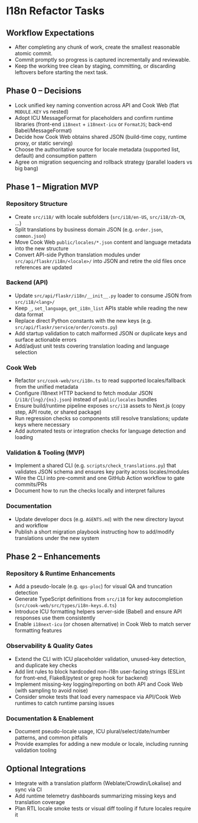 # I18n Refactor Tasks

## Workflow Expectations
- After completing any chunk of work, create the smallest reasonable atomic commit.
- Commit promptly so progress is captured incrementally and reviewable.
- Keep the working tree clean by staging, committing, or discarding leftovers before starting the next task.

## Phase 0 – Decisions
- Lock unified key naming convention across API and Cook Web (flat `MODULE.KEY` vs nested)
- Adopt ICU MessageFormat for placeholders and confirm runtime libraries (front-end `i18next` + `i18next-icu` or `FormatJS`; back-end Babel/MessageFormat)
- Decide how Cook Web obtains shared JSON (build-time copy, runtime proxy, or static serving)
- Choose the authoritative source for locale metadata (supported list, default) and consumption pattern
- Agree on migration sequencing and rollback strategy (parallel loaders vs big bang)

## Phase 1 – Migration MVP

### Repository Structure
- Create `src/i18/` with locale subfolders (`src/i18/en-US`, `src/i18/zh-CN`, ...)
- Split translations by business domain JSON (e.g. `order.json`, `common.json`)
- Move Cook Web `public/locales/*.json` content and language metadata into the new structure
- Convert API-side Python translation modules under `src/api/flaskr/i18n/<locale>/` into JSON and retire the old files once references are updated

### Backend (API)
- Update `src/api/flaskr/i18n/__init__.py` loader to consume JSON from `src/i18/<lang>/`
- Keep `_`, `set_language`, `get_i18n_list` APIs stable while reading the new data format
- Replace direct Python constants with the new keys (e.g. `src/api/flaskr/service/order/consts.py`)
- Add startup validation to catch malformed JSON or duplicate keys and surface actionable errors
- Add/adjust unit tests covering translation loading and language selection

### Cook Web
- Refactor `src/cook-web/src/i18n.ts` to read supported locales/fallback from the unified metadata
- Configure i18next HTTP backend to fetch modular JSON (`/i18/{lng}/{ns}.json`) instead of `public/locales` bundles
- Ensure build/runtime pipeline exposes `src/i18` assets to Next.js (copy step, API route, or shared package)
- Run regression checks so components still resolve translations; update keys where necessary
- Add automated tests or integration checks for language detection and loading

### Validation & Tooling (MVP)
- Implement a shared CLI (e.g. `scripts/check_translations.py`) that validates JSON schema and ensures key parity across locales/modules
- Wire the CLI into pre-commit and one GitHub Action workflow to gate commits/PRs
- Document how to run the checks locally and interpret failures

### Documentation
- Update developer docs (e.g. `AGENTS.md`) with the new directory layout and workflow
- Publish a short migration playbook instructing how to add/modify translations under the new system

## Phase 2 – Enhancements

### Repository & Runtime Enhancements
- Add a pseudo-locale (e.g. `qps-ploc`) for visual QA and truncation detection
- Generate TypeScript definitions from `src/i18` for key autocompletion (`src/cook-web/src/types/i18n-keys.d.ts`)
- Introduce ICU formatting helpers server-side (Babel) and ensure API responses use them consistently
- Enable `i18next-icu` (or chosen alternative) in Cook Web to match server formatting features

### Observability & Quality Gates
- Extend the CLI with ICU placeholder validation, unused-key detection, and duplicate key checks
- Add lint rules to block hardcoded non-i18n user-facing strings (ESLint for front-end, Flake8/pytest or grep hook for backend)
- Implement missing-key logging/reporting on both API and Cook Web (with sampling to avoid noise)
- Consider smoke tests that load every namespace via API/Cook Web runtimes to catch runtime parsing issues

### Documentation & Enablement
- Document pseudo-locale usage, ICU plural/select/date/number patterns, and common pitfalls
- Provide examples for adding a new module or locale, including running validation tooling

## Optional Integrations
- Integrate with a translation platform (Weblate/Crowdin/Lokalise) and sync via CI
- Add runtime telemetry dashboards summarizing missing keys and translation coverage
- Plan RTL locale smoke tests or visual diff tooling if future locales require it

